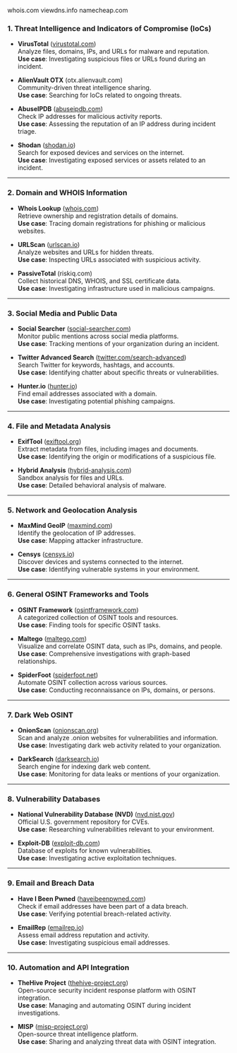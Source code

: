 whois.com
viewdns.info
namecheap.com


### **1. Threat Intelligence and Indicators of Compromise (IoCs)**

- **VirusTotal** ([virustotal.com](https://www.virustotal.com/))  
    Analyze files, domains, IPs, and URLs for malware and reputation.  
    **Use case**: Investigating suspicious files or URLs found during an incident.
    
- **AlienVault OTX** (otx.alienvault.com)  
    Community-driven threat intelligence sharing.  
    **Use case**: Searching for IoCs related to ongoing threats.
    
- **AbuseIPDB** ([abuseipdb.com](https://www.abuseipdb.com/))  
    Check IP addresses for malicious activity reports.  
    **Use case**: Assessing the reputation of an IP address during incident triage.
    
- **Shodan** ([shodan.io](https://www.shodan.io/))  
    Search for exposed devices and services on the internet.  
    **Use case**: Investigating exposed services or assets related to an incident.
    

---

### **2. Domain and WHOIS Information**

- **Whois Lookup** ([whois.com](https://www.whois.com/))  
    Retrieve ownership and registration details of domains.  
    **Use case**: Tracing domain registrations for phishing or malicious websites.
    
- **URLScan** ([urlscan.io](https://urlscan.io/))  
    Analyze websites and URLs for hidden threats.  
    **Use case**: Inspecting URLs associated with suspicious activity.
    
- **PassiveTotal** (riskiq.com)  
    Collect historical DNS, WHOIS, and SSL certificate data.  
    **Use case**: Investigating infrastructure used in malicious campaigns.
    

---

### **3. Social Media and Public Data**

- **Social Searcher** ([social-searcher.com](https://www.social-searcher.com/))  
    Monitor public mentions across social media platforms.  
    **Use case**: Tracking mentions of your organization during an incident.
    
- **Twitter Advanced Search** ([twitter.com/search-advanced](https://twitter.com/search-advanced))  
    Search Twitter for keywords, hashtags, and accounts.  
    **Use case**: Identifying chatter about specific threats or vulnerabilities.
    
- **Hunter.io** ([hunter.io](https://hunter.io/))  
    Find email addresses associated with a domain.  
    **Use case**: Investigating potential phishing campaigns.
    

---

### **4. File and Metadata Analysis**

- **ExifTool** ([exiftool.org](https://exiftool.org/))  
    Extract metadata from files, including images and documents.  
    **Use case**: Identifying the origin or modifications of a suspicious file.
    
- **Hybrid Analysis** ([hybrid-analysis.com](https://www.hybrid-analysis.com/))  
    Sandbox analysis for files and URLs.  
    **Use case**: Detailed behavioral analysis of malware.
    

---

### **5. Network and Geolocation Analysis**

- **MaxMind GeoIP** ([maxmind.com](https://www.maxmind.com/))  
    Identify the geolocation of IP addresses.  
    **Use case**: Mapping attacker infrastructure.
    
- **Censys** ([censys.io](https://censys.io/))  
    Discover devices and systems connected to the internet.  
    **Use case**: Identifying vulnerable systems in your environment.
    

---

### **6. General OSINT Frameworks and Tools**

- **OSINT Framework** ([osintframework.com](https://osintframework.com/))  
    A categorized collection of OSINT tools and resources.  
    **Use case**: Finding tools for specific OSINT tasks.
    
- **Maltego** ([maltego.com](https://www.maltego.com/))  
    Visualize and correlate OSINT data, such as IPs, domains, and people.  
    **Use case**: Comprehensive investigations with graph-based relationships.
    
- **SpiderFoot** ([spiderfoot.net](https://www.spiderfoot.net/))  
    Automate OSINT collection across various sources.  
    **Use case**: Conducting reconnaissance on IPs, domains, or persons.
    

---

### **7. Dark Web OSINT**

- **OnionScan** ([onionscan.org](https://onionscan.org/))  
    Scan and analyze .onion websites for vulnerabilities and information.  
    **Use case**: Investigating dark web activity related to your organization.
    
- **DarkSearch** ([darksearch.io](https://darksearch.io/))  
    Search engine for indexing dark web content.  
    **Use case**: Monitoring for data leaks or mentions of your organization.
    

---

### **8. Vulnerability Databases**

- **National Vulnerability Database (NVD)** ([nvd.nist.gov](https://nvd.nist.gov/))  
    Official U.S. government repository for CVEs.  
    **Use case**: Researching vulnerabilities relevant to your environment.
    
- **Exploit-DB** ([exploit-db.com](https://www.exploit-db.com/))  
    Database of exploits for known vulnerabilities.  
    **Use case**: Investigating active exploitation techniques.
    

---

### **9. Email and Breach Data**

- **Have I Been Pwned** ([haveibeenpwned.com](https://haveibeenpwned.com/))  
    Check if email addresses have been part of a data breach.  
    **Use case**: Verifying potential breach-related activity.
    
- **EmailRep** ([emailrep.io](https://emailrep.io/))  
    Assess email address reputation and activity.  
    **Use case**: Investigating suspicious email addresses.
    

---

### **10. Automation and API Integration**

- **TheHive Project** ([thehive-project.org](https://thehive-project.org/))  
    Open-source security incident response platform with OSINT integration.  
    **Use case**: Managing and automating OSINT during incident investigations.
    
- **MISP** ([misp-project.org](https://www.misp-project.org/))  
    Open-source threat intelligence platform.  
    **Use case**: Sharing and analyzing threat data with OSINT integration.